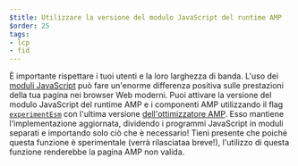 ```yaml
---
$title: Utilizzare la versione del modulo JavaScript del runtime AMP
$order: 25
tags:
- lcp
- fid
---
```


È importante rispettare i tuoi utenti e la loro larghezza di banda. L'uso dei [moduli JavaScript](https://developer.mozilla.org/en-US/docs/Web/JavaScript/Guide/Modules) può fare un'enorme differenza positiva sulle prestazioni della tua pagina nei browser Web moderni. Puoi attivare la versione del modulo JavaScript del runtime AMP e i componenti AMP utilizzando il flag [`experimentEsm`](https://www.npmjs.com/package/@ampproject/toolbox-optimizer#experimentesm) con l'ultima versione [dell'ottimizzatore AMP](https://amp.dev/documentation/guides-and-tutorials/optimize-and-measure/amp-optimizer-guide/). Esso mantiene l'implementazione aggiornata, dividendo i programmi JavaScript in moduli separati e importando solo ciò che è necessario! Tieni presente che poiché questa funzione è sperimentale (verrà rilasciataa breve!), l'utilizzo di questa funzione renderebbe la pagina AMP non valida.
